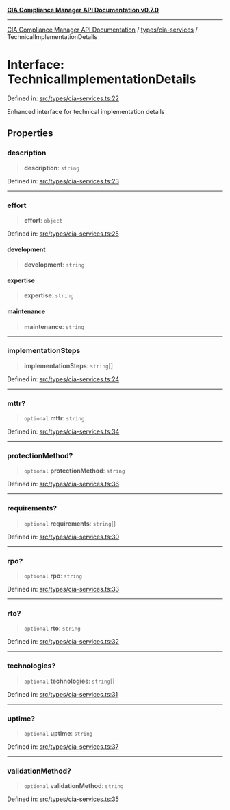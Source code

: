 [**CIA Compliance Manager API Documentation v0.7.0**](../../../README.md)

***

[CIA Compliance Manager API Documentation](../../../modules.md) / [types/cia-services](../README.md) / TechnicalImplementationDetails

# Interface: TechnicalImplementationDetails

Defined in: [src/types/cia-services.ts:22](https://github.com/Hack23/cia-compliance-manager/blob/a904e43458f81faf7066f9da9fc149cc9f6e236d/src/types/cia-services.ts#L22)

Enhanced interface for technical implementation details

## Properties

### description

> **description**: `string`

Defined in: [src/types/cia-services.ts:23](https://github.com/Hack23/cia-compliance-manager/blob/a904e43458f81faf7066f9da9fc149cc9f6e236d/src/types/cia-services.ts#L23)

***

### effort

> **effort**: `object`

Defined in: [src/types/cia-services.ts:25](https://github.com/Hack23/cia-compliance-manager/blob/a904e43458f81faf7066f9da9fc149cc9f6e236d/src/types/cia-services.ts#L25)

#### development

> **development**: `string`

#### expertise

> **expertise**: `string`

#### maintenance

> **maintenance**: `string`

***

### implementationSteps

> **implementationSteps**: `string`[]

Defined in: [src/types/cia-services.ts:24](https://github.com/Hack23/cia-compliance-manager/blob/a904e43458f81faf7066f9da9fc149cc9f6e236d/src/types/cia-services.ts#L24)

***

### mttr?

> `optional` **mttr**: `string`

Defined in: [src/types/cia-services.ts:34](https://github.com/Hack23/cia-compliance-manager/blob/a904e43458f81faf7066f9da9fc149cc9f6e236d/src/types/cia-services.ts#L34)

***

### protectionMethod?

> `optional` **protectionMethod**: `string`

Defined in: [src/types/cia-services.ts:36](https://github.com/Hack23/cia-compliance-manager/blob/a904e43458f81faf7066f9da9fc149cc9f6e236d/src/types/cia-services.ts#L36)

***

### requirements?

> `optional` **requirements**: `string`[]

Defined in: [src/types/cia-services.ts:30](https://github.com/Hack23/cia-compliance-manager/blob/a904e43458f81faf7066f9da9fc149cc9f6e236d/src/types/cia-services.ts#L30)

***

### rpo?

> `optional` **rpo**: `string`

Defined in: [src/types/cia-services.ts:33](https://github.com/Hack23/cia-compliance-manager/blob/a904e43458f81faf7066f9da9fc149cc9f6e236d/src/types/cia-services.ts#L33)

***

### rto?

> `optional` **rto**: `string`

Defined in: [src/types/cia-services.ts:32](https://github.com/Hack23/cia-compliance-manager/blob/a904e43458f81faf7066f9da9fc149cc9f6e236d/src/types/cia-services.ts#L32)

***

### technologies?

> `optional` **technologies**: `string`[]

Defined in: [src/types/cia-services.ts:31](https://github.com/Hack23/cia-compliance-manager/blob/a904e43458f81faf7066f9da9fc149cc9f6e236d/src/types/cia-services.ts#L31)

***

### uptime?

> `optional` **uptime**: `string`

Defined in: [src/types/cia-services.ts:37](https://github.com/Hack23/cia-compliance-manager/blob/a904e43458f81faf7066f9da9fc149cc9f6e236d/src/types/cia-services.ts#L37)

***

### validationMethod?

> `optional` **validationMethod**: `string`

Defined in: [src/types/cia-services.ts:35](https://github.com/Hack23/cia-compliance-manager/blob/a904e43458f81faf7066f9da9fc149cc9f6e236d/src/types/cia-services.ts#L35)

